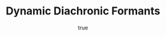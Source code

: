 ---
layout: paper
title: "Dynamic Diachronic Formants"
year: 2016
author: [{name: "Josef Fruehwald"}]
abstract: 
presented: [{conf: "BAAP 2016", url: "http://wp.lancs.ac.uk/phonetics/baap2016/"}]
docs:
categories: ["talk"]
display-category: "Paper"
comments: true
---